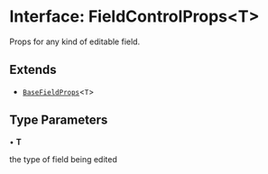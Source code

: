 # Interface: FieldControlProps\<T\>

Props for any kind of editable field.

## Extends

- [`BaseFieldProps`](BaseFieldProps.md)\<`T`\>

## Type Parameters

• **T**

the type of field being edited
